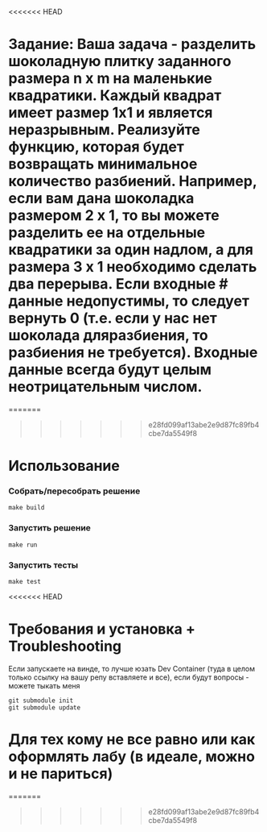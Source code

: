 <<<<<<< HEAD
# Задание: Ваша задача - разделить шоколадную плитку заданного размера n x m на маленькие квадратики. Каждый квадрат имеет размер 1x1 и является неразрывным. Реализуйте функцию, которая будет возвращать минимальное количество разбиений. Например, если вам дана шоколадка  размером 2 x 1, то вы можете разделить ее на отдельные квадратики за один надлом, а для размера 3 x 1 необходимо сделать два перерыва. Если входные  # данные недопустимы, то следует вернуть 0 (т.е. если у нас нет шоколада дляразбиения, то разбиения не требуется). Входные данные всегда будут целым неотрицательным числом.
=======
>>>>>>> e28fd099af13abe2e9d87fc89fb4cbe7da5549f8

# Использование

### Собрать/пересобрать решение

```
make build
```

### Запустить решение

```
make run
```

### Запустить тесты

```
make test
```

<<<<<<< HEAD
# Требования и установка + Troubleshooting

Если запускаете на винде, то лучше юзать Dev Container (туда в целом только ссылку на вашу репу вставляете и все), если будут вопросы - можете тыкать меня

```
git submodule init
git submodule update
```

# Для тех кому не все равно или как оформлять лабу (в идеале, можно и не париться)


=======
>>>>>>> e28fd099af13abe2e9d87fc89fb4cbe7da5549f8
